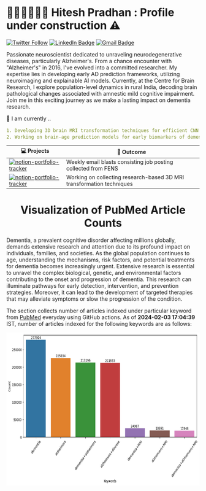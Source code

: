 # 👨🏻‍💻🧠👨‍🔬 Hitesh Pradhan : Profile under construction :warning:

[![Twitter Follow](https://img.shields.io/twitter/follow/pradhitesh?style=social)](https://twitter.com/intent/follow?screen_name=pradhitesh)
[![LinkedIn Badge](https://img.shields.io/badge/-LinkedIn-blue?style=social&logo=Linkedin&logoColor=blue&link=https://www.linkedin.com/in/pradhanhitesh/)](https://www.linkedin.com/in/pradhanhitesh/)
[![Gmail Badge](https://img.shields.io/badge/-ihiteshpradhan@gmail.com-c14438?style=social&logo=Gmail&logoColor=red&link=mailto:ihiteshpradhan@gmail.com)](mailto:ihiteshpradhan@gmail.com)

Passionate neuroscientist dedicated to unraveling neurodegenerative diseases, particularly Alzheimer's. From a chance encounter with "Alzheimer's" in 2016, I've evolved into a committed researcher. My expertise lies in developing early AD prediction frameworks, utilizing neuroimaging and explainable AI models. Currently, at the Centre for Brain Research, I explore population-level dynamics in rural India, decoding brain pathological changes associated with amnestic mild cognitive impairment. Join me in this exciting journey as we make a lasting impact on dementia research.

🔨 I am currently ..
```yaml
1. Developing 3D brain MRI transformation techniques for efficient CNN models
2. Working on brain-age prediction models for early biomarkers of dementia
```

<!-- START OF PROFILE STACK, DO NOT REMOVE -->
| 💻 **Projects** | 🚀 **Outcome** 
| - | - |
|[![notion-portfolio-tracker](https://img.shields.io/static/v1?label=&message=FENS-JobsAlert&color=000605&logo=github&logoColor=FFFFFF&labelColor=000605)](https://github.com/pradhanhitesh/FENS-JobsAlert)| Weekly email blasts consisting job posting collected from FENS |
|[![notion-portfolio-tracker](https://img.shields.io/static/v1?label=&message=3D-MRI-Transformations&color=000605&logo=github&logoColor=FFFFFF&labelColor=000605)](https://github.com/pradhanhitesh/3D-MRI-Transformations)|Working on collecting research-based 3D MRI transformation techniques|
<!-- END OF PROFILE STACK, DO NOT REMOVE -->

<h1 align = "center">Visualization of PubMed Article Counts</h1>

<p>Dementia, a prevalent cognitive disorder affecting millions globally, demands extensive research and attention due to its profound impact on individuals, families, and societies. As the global population continues to age, understanding the mechanisms, risk factors, and potential treatments for dementia becomes increasingly urgent. Extensive research is essential to unravel the complex biological, genetic, and environmental factors contributing to the onset and progression of dementia. This research can illuminate pathways for early detection, intervention, and prevention strategies. Moreover, it can lead to the development of targeted therapies that may alleviate symptoms or slow the progression of the condition.</p>

<p>The section collects number of articles indexed under particular keyword from <a href="https://pubmed.ncbi.nlm.nih.gov/">PubMed</a> everyday using GitHub actions. As of <b> 2024-02-03 17:04:39 </b> IST, number of articles indexed for the following keywords are as follows:</p>

<p align="center">
    <img src="figure.png" width="650" height="400">
</p>